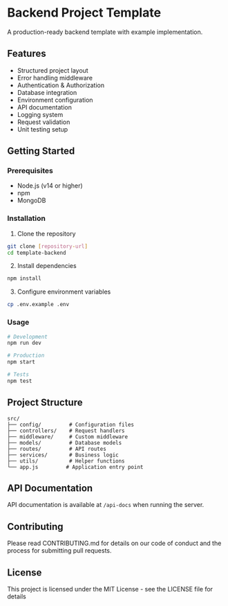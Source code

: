 # Backend Project Template

A production-ready backend template with example implementation.

## Features

- Structured project layout
- Error handling middleware
- Authentication & Authorization
- Database integration
- Environment configuration
- API documentation
- Logging system
- Request validation
- Unit testing setup

## Getting Started

### Prerequisites

- Node.js (v14 or higher)
- npm 
- MongoDB 

### Installation

1. Clone the repository
```bash
git clone [repository-url]
cd template-backend
```

2. Install dependencies
```bash
npm install
```

3. Configure environment variables
```bash
cp .env.example .env
```

### Usage

```bash
# Development
npm run dev

# Production
npm start

# Tests
npm test
```

## Project Structure

```
src/
├── config/         # Configuration files
├── controllers/    # Request handlers
├── middleware/     # Custom middleware
├── models/         # Database models
├── routes/         # API routes
├── services/       # Business logic
├── utils/          # Helper functions
└── app.js         # Application entry point
```

## API Documentation

API documentation is available at `/api-docs` when running the server.

## Contributing

Please read CONTRIBUTING.md for details on our code of conduct and the process for submitting pull requests.

## License

This project is licensed under the MIT License - see the LICENSE file for details